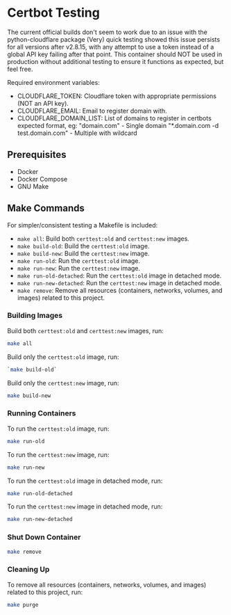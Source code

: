 # Certbot Testing

The current official builds don't seem to work due to an issue with the python-cloudflare package
(Very) quick testing showed this issue persists for all versions after v2.8.15, with any attempt
to use a token instead of a global API key failing after that point. This container should NOT be
used in production without additional testing to ensure it functions as expected, but feel free.

Required environment variables:
* CLOUDFLARE_TOKEN: Cloudflare token with appropriate permissions (NOT an API key).
* CLOUDFLARE_EMAIL: Email to register domain with.
* CLOUDFLARE_DOMAIN_LIST: List of domains to register in certbots expected format, eg:
                        "domain.com"                       - Single domain
                        "*.domain.com -d test.domain.com"  - Multiple with wildcard

## Prerequisites

- Docker
- Docker Compose
- GNU Make

## Make Commands

For simpler/consistent testing a Makefile is included:

- `make all`: Build both `certtest:old` and `certtest:new` images.
- `make build-old`: Build the `certtest:old` image.
- `make build-new`: Build the `certtest:new` image.
- `make run-old`: Run the `certtest:old` image.
- `make run-new`: Run the `certtest:new` image.
- `make run-old-detached`: Run the `certtest:old` image in detached mode.
- `make run-new-detached`: Run the `certtest:new` image in detached mode.
- `make remove`: Remove all resources (containers, networks, volumes, and images) related to this project.

### Building Images

Build both `certtest:old` and `certtest:new` images, run:

```bash
make all
```

Build only the `certtest:old` image, run:

```bash
`make build-old`
```

Build only the `certtest:new` image, run:

```bash
make build-new
```

### Running Containers

To run the `certtest:old` image, run:
```bash
make run-old
```

To run the `certtest:new` image, run:

```bash
make run-new
```

To run the `certtest:old` image in detached mode, run:

```bash
make run-old-detached
```


To run the `certtest:new` image in detached mode, run:

```bash
make run-new-detached
```

### Shut Down Container

```bash
make remove
```

### Cleaning Up

To remove all resources (containers, networks, volumes, and images) related to this project, run:
```bash
make purge
```